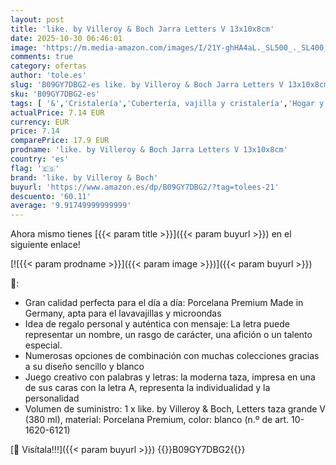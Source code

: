 ```yaml
---
layout: post
title: 'like. by Villeroy & Boch Jarra Letters V 13x10x8cm'
date: 2025-10-30 06:46:01
image: 'https://m.media-amazon.com/images/I/21Y-ghHA4aL._SL500_._SL400_.jpg'
comments: true
category: ofertas
author: 'tole.es'
slug: 'B09GY7DBG2-es like. by Villeroy & Boch Jarra Letters V 13x10x8cm'
sku: 'B09GY7DBG2-es'
tags: [ '&','Cristalería','Cubertería, vajilla y cristalería','Hogar y cocina','Tazas','Tazas y jarras de café','boch','like. by villeroy & boch','villeroy','🇪🇸', ]
actualPrice: 7.14 EUR
currency: EUR
price: 7.14
comparePrice: 17.9 EUR
prodname: 'like. by Villeroy & Boch Jarra Letters V 13x10x8cm'
country: 'es'
flag: '🇪🇸'
brand: 'like. by Villeroy & Boch'
buyurl: 'https://www.amazon.es/dp/B09GY7DBG2/?tag=tolees-21'
descuento: '60.11'
average: '9.91749999999999'
---
```


Ahora mismo tienes [{{< param title >}}]({{< param buyurl >}}) en el siguiente enlace!

[![{{< param prodname >}}]({{< param image >}})]({{< param buyurl >}})

🔎:

- Gran calidad perfecta para el día a día: Porcelana Premium Made in Germany, apta para el lavavajillas y microondas
- Idea de regalo personal y auténtica con mensaje: La letra puede representar un nombre, un rasgo de carácter, una afición o un talento especial.
- Numerosas opciones de combinación con muchas colecciones gracias a su diseño sencillo y blanco
- Juego creativo con palabras y letras: la moderna taza, impresa en una de sus caras con la letra A, representa la individualidad y la personalidad
- Volumen de suministro: 1 x like. by Villeroy & Boch, Letters taza grande V (380 ml), material: Porcelana Premium, color: blanco (n.º de art. 10-1620-6121)

[🛒 Visítala!!!]({{< param buyurl >}})
{{<world>}}B09GY7DBG2{{</world>}}
